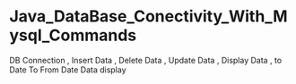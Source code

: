 # Java_DataBase_Conectivity_With_Mysql_Commands
   DB Connection , Insert Data , Delete Data , Update Data , Display Data , to Date To From Date Data display 

